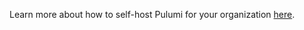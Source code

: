 Learn more about how to self-host Pulumi for your organization [here](https://www.pulumi.com/docs/guides/self-hosted/).

